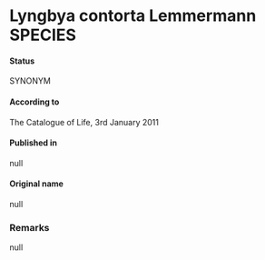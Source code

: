 Lyngbya contorta Lemmermann SPECIES
=======

#### Status
SYNONYM

#### According to
The Catalogue of Life, 3rd January 2011

#### Published in
null

#### Original name
null

### Remarks
null